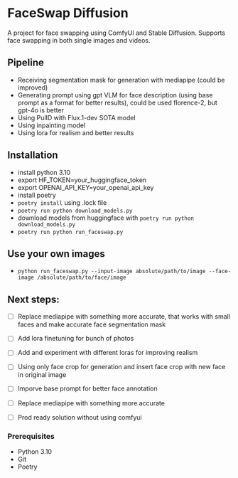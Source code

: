 # FaceSwap Diffusion

A project for face swapping using ComfyUI and Stable Diffusion. Supports face swapping in both single images and videos.

## Pipeline
- Receiving segmentation mask for generation with mediapipe (could be improved)
- Generating prompt using gpt VLM for face description (using base prompt as a format for better results), could be used florence-2, but gpt-4o is better
- Using PulID with Flux.1-dev SOTA model
- Using inpainting model
- Using lora for realism and better results

## Installation
 - install python 3.10
 - export HF_TOKEN=your_huggingface_token
 - export OPENAI_API_KEY=your_openai_api_key
 - install poetry
 - ```poetry install``` using .lock file
 - ```poetry run python download_models.py```
 - download models from huggingface with ```poetry run python download_models.py```
 - ```poetry run python run_faceswap.py```

## Use your own images
- ```python run_faceswap.py --input-image absolute/path/to/image --face-image /absolute/path/to/face/image```

## Next steps:
- [ ] Replace mediapipe with something more accurate, that works with small faces and make accurate face segmentation mask
- [ ] Add lora finetuning for bunch of photos
- [ ] Add and experiment with different loras for improving realism
- [ ] Using only face crop for generation and insert face crop with new face in original image
- [ ] Imporve base prompt for better face annotation
- [ ] Replace mediapipe with something more accurate
- [ ] Prod ready solution without using comfyui


### Prerequisites

- Python 3.10
- Git
- Poetry

